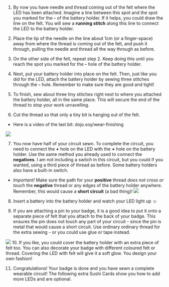 1. By now you have needle and thread coming out of the felt where the LED has been attached. Imagine a line between this spot and the spot you marked for the **-** of the battery holder. If it helps, you could draw the line on the felt. You will sew a **running stitch** along this line to connect the LED to the battery holder. 

2. Place the tip of the needle on the line about 1cm (or a finger-space) away from where the thread is coming out of the felt, and push it through, pulling the needle and thread all the way through as before.

3. On the other side of the felt, repeat step 2. Keep doing this until you reach the spot you marked for the **-** hole of the battery holder.

4. Next, put your battery holder into place on the felt. Then, just like you did for the LED, attach the battery holder by sewing three stitches through the **-** hole. Remember to make sure they are good and tight!

5. To finish, sew about three tiny stitches right next to where you attached the battery holder, all in the same place. This will secure the end of the thread to stop your work unravelling.

6. Cut the thread so that only a tiny bit is hanging out of the felt. 
 * Here is a video of the last bit: dojo.soy/wear-finishing 

 ![](/assets/tiny_stitches_triple_80_650.png)

7. You now have half of your circuit sewn. To complete the circuit, you need to connect the **+** hole on the LED with the **+** hole on the battery holder. Use the same method you already used to connect the **negatives**. I am not including a switch in this circuit, but you could if you wanted, using a third piece of thread as before. Some battery holders also have a built-in switch.
 * *Important!* Make sure the path for your **positive** thread *does not cross or touch* the **negative** thread or any edges of the battery holder anywhere. Remember, this would cause a **short circuit** (a bad thing)!
![](/assets/sewing_complete_double_100_650.png)
 
8. Insert a battery into the battery holder and watch your LED light up ☺︎

9. If you are attaching a pin to your badge, it is a good idea to put it onto a separate piece of felt that you attach to the back of your badge. This ensures the pin does not touch any part of your circuit - since the pin is metal that would cause a short circuit. Use ordinary ordinary thread for the extra sewing - or you could use glue or tape instead. 

 ![](/assets/badge_back_150_118_650.png) 
10. If you like, you could cover the battery holder with an extra piece of felt too. You can also decorate your badge with different coloured felt or thread. Covering the LED with felt will give it a soft glow. You design your own fashion!

11. Congratulations! Your badge is done and you have sewn a complete wearable circuit! The following extra Sushi Cards show you how to add more LEDs and are optional.